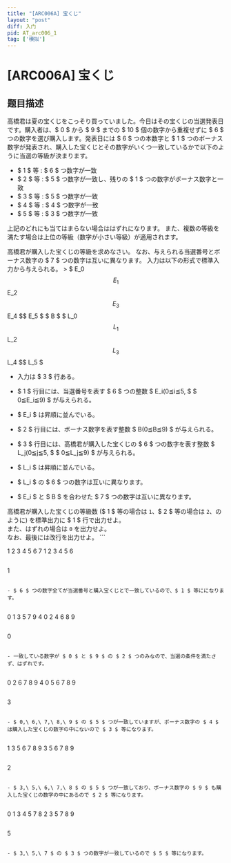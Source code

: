 ```yaml
---
title: "[ARC006A] 宝くじ"
layout: "post"
diff: 入门
pid: AT_arc006_1
tag: ['模拟']
---
```


# [ARC006A] 宝くじ

## 题目描述

[problemUrl]: https://atcoder.jp/contests/arc006/tasks/arc006_1

 高橋君は夏の宝くじをこっそり買っていました。今日はその宝くじの当選発表日です。購入者は、$ 0 $ から $ 9 $ までの $ 10 $ 個の数字から重複せずに $ 6 $ つの数字を選び購入します。発表日には $ 6 $ つの本数字と $ 1 $ つのボーナス数字が発表され、購入した宝くじとその数字がいくつ一致しているかで以下のように当選の等級が決まります。

- $ 1 $ 等 : $ 6 $ つ数字が一致
- $ 2 $ 等 : $ 5 $ つ数字が一致し、残りの $ 1 $ つの数字がボーナス数字と一致
- $ 3 $ 等 : $ 5 $ つ数字が一致
- $ 4 $ 等 : $ 4 $ つ数字が一致
- $ 5 $ 等 : $ 3 $ つ数字が一致
 
 上記のどれにも当てはまらない場合ははずれになります。 また、複数の等級を満たす場合は上位の等級（数字が小さい等級）が適用されます。  
  
 高橋君が購入した宝くじの等級を求めなさい。 なお、与えられる当選番号とボーナス数字の $ 7 $ つの数字は互いに異なります。 入力は以下の形式で標準入力から与えられる。 > $ E_0 $$ E_1 $$ E_2 $$ E_3 $$ E_4 $$ E_5 $ $ B $ $ L_0 $$ L_1 $$ L_2 $$ L_3 $$ L_4 $$ L_5 $

- 入力は $ 3 $ 行ある。
- $ 1 $ 行目には、当選番号を表す $ 6 $ つの整数 $ E_i(0≦i≦5, $ $ 0≦E_i≦9) $ が与えられる。
- $ E_i $ は昇順に並んでいる。

- $ 2 $ 行目には、ボーナス数字を表す整数 $ B(0≦B≦9) $ が与えられる。
- $ 3 $ 行目には、高橋君が購入した宝くじの $ 6 $ つの数字を表す整数 $ L_j(0≦j≦5, $ $ 0≦L_j≦9) $ が与えられる。
- $ L_i $ は昇順に並んでいる。
- $ L_i $ の $ 6 $ つの数字は互いに異なります。

- $ E_i $ と $ B $ を合わせた $ 7 $ つの数字は互いに異なります。
 
 高橋君が購入した宝くじの等級数 ($ 1 $ 等の場合は `1`、$ 2 $ 等の場合は `2`、のように) を標準出力に $ 1 $ 行で出力せよ。  
 また、はずれの場合は `0` を出力せよ。  
 なお、最後には改行を出力せよ。 ```

1 2 3 4 5 6
7
1 2 3 4 5 6
```

 ```

1
```

- $ 6 $ つの数字全てが当選番号と購入宝くじとで一致しているので、$ 1 $ 等にになります。
 
```

0 1 3 5 7 9
4
0 2 4 6 8 9
```

 ```

0
```

- 一致している数字が $ 0 $ と $ 9 $ の $ 2 $ つのみなので、当選の条件を満たさず、はずれです。
 
```

0 2 6 7 8 9
4
0 5 6 7 8 9
```

 ```

3
```

- $ 0,\ 6,\ 7,\ 8,\ 9 $ の $ 5 $ つが一致していますが、ボーナス数字の $ 4 $ は購入した宝くじの数字の中にないので $ 3 $ 等になります。
 
```

1 3 5 6 7 8
9
3 5 6 7 8 9
```

 ```

2
```

- $ 3,\ 5,\ 6,\ 7,\ 8 $ の $ 5 $ つが一致しており、ボーナス数字の $ 9 $ も購入した宝くじの数字の中にあるので $ 2 $ 等になります。
 
```

0 1 3 4 5 7
8
2 3 5 7 8 9
```

 ```

5
```

- $ 3,\ 5,\ 7 $ の $ 3 $ つの数字が一致しているので $ 5 $ 等になります。

